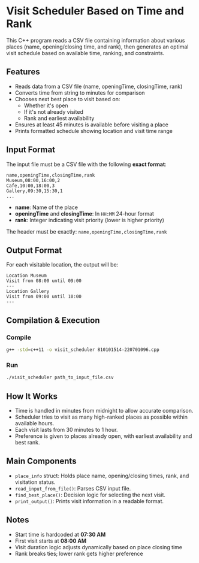 # Visit Scheduler Based on Time and Rank

This C++ program reads a CSV file containing information about various places (name, opening/closing time, and rank), then generates an optimal visit schedule based on available time, ranking, and constraints.

## Features

- Reads data from a CSV file (name, openingTime, closingTime, rank)
- Converts time from string to minutes for comparison
- Chooses next best place to visit based on:
  - Whether it's open
  - If it's not already visited
  - Rank and earliest availability
- Ensures at least 45 minutes is available before visiting a place
- Prints formatted schedule showing location and visit time range

## Input Format

The input file must be a CSV file with the following **exact format**:

```
name,openingTime,closingTime,rank
Museum,08:00,16:00,2
Cafe,10:00,18:00,3
Gallery,09:30,15:30,1
...
```

- **name**: Name of the place
- **openingTime** and **closingTime**: In `HH:MM` 24-hour format
- **rank**: Integer indicating visit priority (lower is higher priority)

 The header must be exactly: `name,openingTime,closingTime,rank`

## Output Format

For each visitable location, the output will be:

```
Location Museum
Visit from 08:00 until 09:00
---
Location Gallery
Visit from 09:00 until 10:00
---
```

## Compilation & Execution

### Compile

```bash
g++ -std=c++11 -o visit_scheduler 810101514-220701096.cpp
```

### Run

```bash
./visit_scheduler path_to_input_file.csv
```

## How It Works

- Time is handled in minutes from midnight to allow accurate comparison.
- Scheduler tries to visit as many high-ranked places as possible within available hours.
- Each visit lasts from 30 minutes to 1 hour.
- Preference is given to places already open, with earliest availability and best rank.

## Main Components

- `place_info` struct: Holds place name, opening/closing times, rank, and visitation status.
- `read_input_from_file()`: Parses CSV input file.
- `find_best_place()`: Decision logic for selecting the next visit.
- `print_output()`: Prints visit information in a readable format.

## Notes

- Start time is hardcoded at **07:30 AM**
- First visit starts at **08:00 AM**
- Visit duration logic adjusts dynamically based on place closing time
- Rank breaks ties; lower rank gets higher preference


